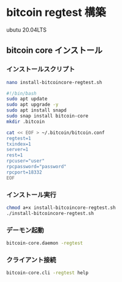 # bitcoin regtest 構築

ubutu 20.04LTS

## bitcoin core インストール

### インストールスクリプト

```bash
nano install-bitcoincore-regtest.sh
```


```bash
#!/bin/bash
sudo apt update
sudo apt upgrade -y
sudo apt install snapd
sudo snap install bitcoin-core
mkdir .bitcoin

cat << EOF > ~/.bitcoin/bitcoin.conf
regtest=1
txindex=1
server=1
rest=1
rpcuser="user"
rpcpassword="password"
rpcport=18332
EOF
```


### インストール実行

```bash
chmod a+x install-bitcoincore-regtest.sh
./install-bitcoincore-regtest.sh


```

### デーモン起動


```bash
bitcoin-core.daemon -regtest
```

### クライアント接続

```bash
bitcoin-core.cli -regtest help
```


